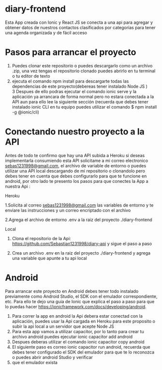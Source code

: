 # diary-frontend

Esta App creada con Ionic y React JS se conecta a una api para agregar y obtener datos de nuestros contactos clasificados por categorias para tener una agenda organizada y de 
fácil acceso 

# Pasos para arrancar el proyecto

1. Puedes clonar este repositorio o puedes descargarlo como un archivo .zip, una vez tengas el repositorio clonado puedes abrirlo en tu terminal o tu editor de texto 
2. ejecuta el comando npm install para descargarte todas las dependencias de este proyecto(debereas tener instalado Node JS )  
3  Despues de ello podras ejecutar el comando ionic serve y la aplicación ya arrancara de forma normal pero no estara conectada a la API aun para ello lee la siguiente sección
(recuerda que debes tener instalado ionic CLI en tu equipo puedes utilizar el comando $ npm install -g @ionic/cli)

# Conectando nuestro proyecto a la API

Antes de todo te confirmo que hay una API subida a Heroku si deseas implementarla consumiendo esta API solicitame a mi correo electronico sebas1231998@gmail.com, el archivo de variable de entorno 
o puedes utilizar una API local descargando de mi repositorio o clonandolo pero debes tener en cuenta que debes configurarlo para que te funcione en android, por otro lado te presento 
los pasos para que conectes la App a nuestra Api : 

Heroku

1.Solicita al correo sebas1231998@gmail.com las variables de entorno y te enviare las instrucciones y un correo encriptado con el archivo

2.Agrega el archivo de entorno .env a la raiz del proyecto ./diary-frontend

Local
1. Clona el repositorio de la Api: https://github.com/Sebastian1231998/diary-api y sigue el paso a paso 

2. Crea un archivo .env en la raiz del proyecto ./diary-frontend y agrega una variable que apunte a tu api local 

# Android 

Para arrancar este proyecto en Android debes tener todo instalado previamente como Android Studio, el SDK con el emulador correspondiente, etc. Para ello te dejo una guia 
de Ionic que explica el paso a paso para que lo puedas hacer https://ionicframework.com/docs/developing/android. 

1. Para correr la app en android la Api debera estar conectad con la aplicación, puedes usar la Api cargada en Heroku para este proposito o subir la api local a un servidor que acepte
Node JS 
2. Para esta app vamos a utilizar capacitor, por lo tanto para crear tu archivo android puedes ejecutar ionic capacitor add android 
3. Despues deberas utilizar el comando ionic capacitor copy android 
4. El siguiente paso es correo ionic capacitor run android, recuerda que debes tener configurado el SDK del emulador para que te lo reconozca o puedes abrir android Studio y verificar
5. que el emulador exista 



